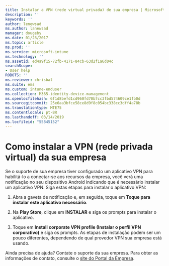 ```yaml
---
title: Instalar a VPN (rede virtual privada) de sua empresa | Microsoft Docs
description: ''
keywords: ''
author: lenewsad
ms.author: lanewsad
manager: dougeby
ms.date: 01/23/2017
ms.topic: article
ms.prod: ''
ms.service: microsoft-intune
ms.technology: ''
ms.assetid: ed4a9f15-72fb-4171-84cb-63d2f1a6d04c
searchScope:
- User help
ROBOTS: ''
ms.reviewer: chrisbal
ms.suite: ems
ms.custom: intune-enduser
ms.collection: M365-identity-device-management
ms.openlocfilehash: 6f1d8befd1cd960fd70b7cc3fbd574609ce1fb0d
ms.sourcegitcommit: 25e6aa3bfce58ce8d9f8c054bc338cc3dff4a78b
ms.translationtype: MTE75
ms.contentlocale: pt-BR
ms.lasthandoff: 03/14/2019
ms.locfileid: "55845152"
---
```

# <a name="how-to-install-your-companys-virtual-private-network-vpn"></a>Como instalar a VPN (rede privada virtual) da sua empresa

Se o suporte de sua empresa tiver configurado um aplicativo VPN para habilitá-lo a conectar-se aos recursos da empresa, você verá uma notificação no seu dispositivo Android indicando que é necessário instalar um aplicativo VPN. Siga estas etapas para instalar o aplicativo VPN:

1.  Abra a gaveta de notificação e, em seguida, toque em **Toque para instalar este aplicativo necessário**.

2.  Na **Play Store**, clique em **INSTALAR** e siga os prompts para instalar o aplicativo.

3.  Toque em **Install corporate VPN profile (Instalar o perfil VPN corporativo)** e siga os prompts. As etapas de instalação podem ser um pouco diferentes, dependendo de qual provedor VPN sua empresa está usando.


Ainda precisa de ajuda? Contate o suporte da sua empresa. Para obter as informações de contato, consulte o [site do Portal da Empresa](https://go.microsoft.com/fwlink/?linkid=2010980).
